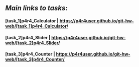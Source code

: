## _Main links to tasks:_
####  **[task_1]p4r4_Calculator** | https://p4r4user.github.io/git-hw-web/[task_1]p4r4_Calculator/
####  **[task_2]p4r4_Slider** | https://p4r4user.github.io/git-hw-web/[task_2]p4r4_Slider/
####  **[task_3]p4r4_Counter** | https://p4r4user.github.io/git-hw-web/[task_3]p4r4_Counter/
